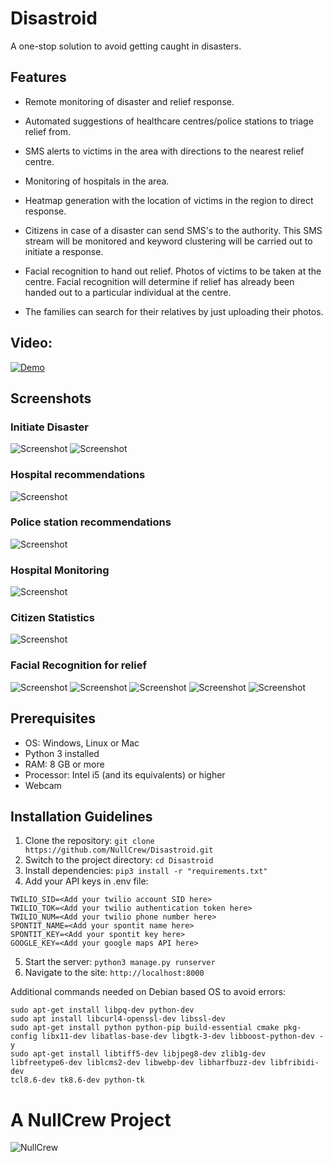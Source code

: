 # Disastroid

A one-stop solution to avoid getting caught in disasters.

## Features

* Remote monitoring of disaster and relief response.

* Automated suggestions of healthcare centres/police stations to triage relief from.

* SMS alerts to victims in the area with directions to the nearest relief centre.

* Monitoring of hospitals in the area.

* Heatmap generation with the location of victims in the region to direct response.

* Citizens in case of a disaster can send SMS's to the authority. This SMS stream will be monitored and keyword clustering will be carried out to initiate a response. 

* Facial recognition to hand out relief. Photos of victims to be taken at the centre. Facial recognition will determine if relief has already been handed out to a particular individual at the centre.

* The families can search for their relatives by just uploading their photos.

## Video:

[![Demo](https://img.youtube.com/vi/elCnni0xKNk/0.jpg)](https://www.youtube.com/watch?v=elCnni0xKNk)


## Screenshots

### Initiate Disaster

![Screenshot](screenshots/1.png)
![Screenshot](screenshots/2.png)

### Hospital recommendations

![Screenshot](screenshots/4.png)

### Police station  recommendations

![Screenshot](screenshots/3.png)


### Hospital Monitoring

![Screenshot](screenshots/5.png)

### Citizen Statistics

![Screenshot](screenshots/6.png)

### Facial Recognition for relief

![Screenshot](screenshots/7.png)
![Screenshot](screenshots/8.png)
![Screenshot](screenshots/9.png)
![Screenshot](screenshots/10.png)
![Screenshot](screenshots/11.png)

## Prerequisites

* OS: Windows, Linux or Mac
* Python 3 installed
* RAM: 8 GB or more
* Processor: Intel i5 (and its equivalents) or higher
* Webcam

## Installation Guidelines

1. Clone the repository:
`git clone https://github.com/NullCrew/Disastroid.git`
2. Switch to the project directory:
`cd Disastroid`
3. Install dependencies:
`pip3 install -r "requirements.txt"`
4. Add your API keys in .env file:
```
TWILIO_SID=<Add your twilio account SID here>
TWILIO_TOK=<Add your twilio authentication token here>
TWILIO_NUM=<Add your twilio phone number here>
SPONTIT_NAME=<Add your spontit name here>
SPONTIT_KEY=<Add your spontit key here>
GOOGLE_KEY=<Add your google maps API here>
```
5. Start the server:
`python3 manage.py runserver`
6. Navigate to the site:
`http://localhost:8000`

Additional commands needed on Debian based OS to avoid errors:
```
sudo apt-get install libpq-dev python-dev
sudo apt install libcurl4-openssl-dev libssl-dev
sudo apt-get install python python-pip build-essential cmake pkg-config libx11-dev libatlas-base-dev libgtk-3-dev libboost-python-dev -y
sudo apt-get install libtiff5-dev libjpeg8-dev zlib1g-dev
libfreetype6-dev liblcms2-dev libwebp-dev libharfbuzz-dev libfribidi-dev
tcl8.6-dev tk8.6-dev python-tk
```

# A NullCrew Project
![NullCrew](logo.png)

